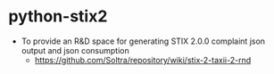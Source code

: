 # python-stix2
+ To provide an R&D space for generating STIX 2.0.0 complaint json output and json consumption
    + https://github.com/Soltra/repository/wiki/stix-2-taxii-2-rnd
